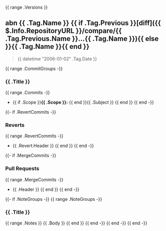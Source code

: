 {{ range .Versions }}
<a name="{{ .Tag.Name }}"></a>
## abn {{ .Tag.Name }} {{ if .Tag.Previous }}[diff]({{ $.Info.RepositoryURL }}/compare/{{ .Tag.Previous.Name }}...{{ .Tag.Name }}){{ else }}{{ .Tag.Name }}{{ end }}

> {{ datetime "2006-01-02" .Tag.Date }}

{{ range .CommitGroups -}}
### {{ .Title }}

{{ range .Commits -}}
* {{ if .Scope }}**{{ .Scope }}:** {{ end }}{{ .Subject }}
{{ end }}
{{ end -}}

{{- if .RevertCommits -}}
### Reverts

{{ range .RevertCommits -}}
* {{ .Revert.Header }}
{{ end }}
{{ end -}}

{{- if .MergeCommits -}}
### Pull Requests

{{ range .MergeCommits -}}
* {{ .Header }}
{{ end }}
{{ end -}}

{{- if .NoteGroups -}}
{{ range .NoteGroups -}}
### {{ .Title }}

{{ range .Notes }}
{{ .Body }}
{{ end }}
{{ end -}}
{{ end -}}
{{ end -}}
